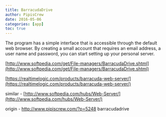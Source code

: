 ```yaml
---
title: BarracudaDrive
author: PipisCrew
date: 2016-05-06
categories: [app]
toc: true
---
```


The program has a simple interface that is accessible through the default web browser. By creating a small account that requires an email address, a user name and password, you can start setting up your personal server.

[http://www.softpedia.com/get/File-managers/BarracudaDrive.shtml](http://www.softpedia.com/get/File-managers/BarracudaDrive.shtml)

[https://realtimelogic.com/products/barracuda-web-server/](https://realtimelogic.com/products/barracuda-web-server/)

similar - [http://www.softpedia.com/hubs/Web-Server/](http://www.softpedia.com/hubs/Web-Server/)

origin - http://www.pipiscrew.com/?p=5248 barracudadrive